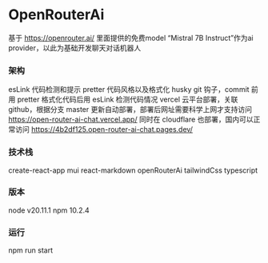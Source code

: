 # OpenRouterAi

基于 https://openrouter.ai/ 里面提供的免费model “Mistral 7B Instruct”作为ai provider，以此为基础开发聊天对话机器人

### 架构

esLink 代码检测和提示
pretter 代码风格以及格式化
husky git 钩子，commit 前用 pretter 格式化代码后用 esLink 检测代码情况
vercel 云平台部署，关联 github，根据分支 master 更新自动部署，部署后网址需要科学上网才支持访问 https://open-router-ai-chat.vercel.app/
同时在 cloudflare 也部署，国内可以正常访问 https://4b2df125.open-router-ai-chat.pages.dev/

### 技术栈

create-react-app
mui
react-markdown
openRouterAi
tailwindCss
typescript

### 版本

node v20.11.1
npm 10.2.4

### 运行

npm run start
